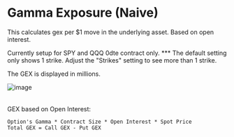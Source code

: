 # Gamma Exposure (Naive)

This calculates gex per $1 move in the underlying asset. Based on open interest.

Currently setup for SPY and QQQ 0dte contract only.
*** The default setting only shows 1 strike. Adjust the "Strikes" setting to see more than 1 strike.

The GEX is displayed in millions.

![image](https://github.com/2187Nick/thinkscript/assets/75052782/12cbb105-9158-4b49-beb0-d4ecb3774ba6)



######
######

GEX based on Open Interest:

    Option's Gamma * Contract Size * Open Interest * Spot Price
    Total GEX = Call GEX - Put GEX
